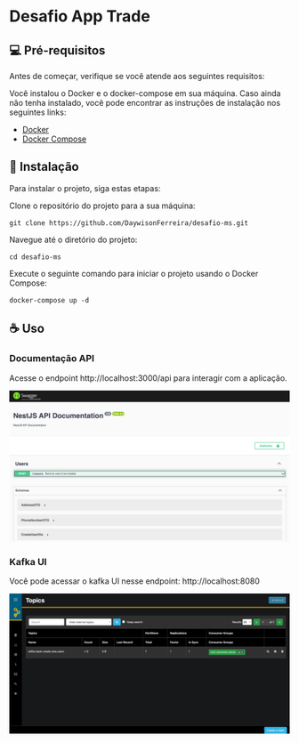 # Desafio App Trade

## 💻 Pré-requisitos

Antes de começar, verifique se você atende aos seguintes requisitos:

Você instalou o Docker e o docker-compose em sua máquina. Caso ainda não tenha instalado, você pode encontrar as instruções de instalação nos seguintes links:

- [Docker](https://docs.docker.com/get-docker/)
- [Docker Compose](https://docs.docker.com/compose/install/)

## 🚀 Instalação

Para instalar o projeto, siga estas etapas:

Clone o repositório do projeto para a sua máquina:
```
git clone https://github.com/DaywisonFerreira/desafio-ms.git
```

Navegue até o diretório do projeto:
```
cd desafio-ms
```

Execute o seguinte comando para iniciar o projeto usando o Docker Compose:
```
docker-compose up -d
```


## ☕ Uso

### Documentação API
Acesse o endpoint http://localhost:3000/api para interagir com a aplicação.

![Swagger](images/swagger.png)


### Kafka UI
Você pode acessar o kafka UI nesse endpoint: http://localhost:8080

![Kafka-UI](images/kafka.png)
